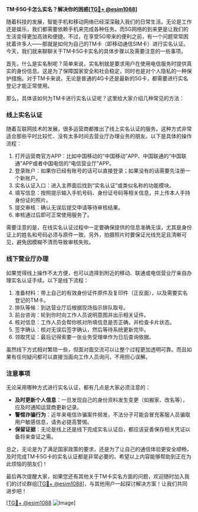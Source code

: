 **TM卡5G卡怎么实名？解决你的困惑[[TG💪+ @esim1088](https://t.me/s/esim1088)]**

随着科技的发展，智能手机和移动网络已经深深融入我们的日常生活。无论是工作还是娱乐，我们都需要依赖手机来完成各种任务。而5G网络的到来更是让我们的生活变得更加高效和便捷。不过，在享受5G带来的便利之前，有一个问题常常困扰着许多人——那就是如何为自己的TM卡（即移动通信SIM卡）进行实名认证。今天，我们就来聊聊关于TM卡5G卡实名的具体步骤以及需要注意的一些事项。

首先，什么是实名制呢？简单来说，实名制就是要求用户在使用电信服务时提供真实的身份信息。这是为了保障国家安全和社会稳定，同时也是对个人隐私的一种保护措施。对于TM卡来说，无论是普通的4G卡还是最新的5G卡，都需要进行实名登记才能正常使用。

那么，具体该如何为TM卡进行实名认证呢？这里给大家介绍几种常见的方法：

### **线上实名认证**

随着互联网技术的发展，很多运营商都推出了线上实名认证的服务。这种方式非常适合那些平时比较忙、没有太多时间去营业厅办理业务的朋友。以下是具体的操作流程：

1. 打开运营商官方APP：比如中国移动的“中国移动”APP、中国联通的“中国联通”APP或者中国电信的“电信营业厅”APP。
2. 登录账户：如果你已经有账号的话可以直接登录；如果没有的话需要先注册一个新账户。
3. 实名认证入口：进入主界面后找到“实名认证”或类似名称的功能模块。
4. 填写信息：按照提示输入手机号码、身份证号码等相关信息，并上传本人手持身份证的照片。
5. 提交审核：确认无误后提交申请等待审核结果。
6. 审核通过后即可正常使用服务了。

需要注意的是，在线实名认证过程中一定要确保提供的信息准确无误，尤其是身份证上的姓名和号码必须与原件一致。另外，拍摄照片时要保证光线充足且清晰可见，避免因模糊不清而导致审核失败。

### **线下营业厅办理**

如果觉得线上操作不太方便，也可以选择到附近的移动、联通或电信营业厅亲自办理实名认证手续。以下是线下流程：

1. 准备材料：带上自己的有效身份证件原件及复印件（正反面），以及需要实名登记的TM卡。
2. 排队等候：到达营业厅后根据现场指示排队取号。
3. 前台咨询：轮到你时向工作人员说明意图并出示相关证件。
4. 核对信息：工作人员会帮你核对所填信息是否正确，并检查卡片状态。
5. 签字确认：核对无误后签字确认，然后等待系统更新完毕。
6. 领取凭证：最后记得索要一张业务受理单作为日后查询依据。

虽然线下方式相对繁琐一些，但面对面交流可以让整个过程更加透明可靠。而且如果有任何疑问都可以直接当面向工作人员询问，不用担心误解。

### **注意事项**

无论采用哪种方式进行实名认证，都有几点是大家必须注意的：

- **及时更新个人信息**：一旦发现自己的身份资料发生变更（如搬家、改名等），应及时通知运营商更新记录。
- **警惕诈骗行为**：近年来电信诈骗案件频发，不法分子可能会冒充客服人员骗取用户敏感信息，请务必提高警惕。
- **保留证据**：无论是线上还是线下完成实名认证后，都应该妥善保存相关凭证以备将来查证之需。

总之，无论是为了满足国家政策的要求，还是为了让自己的通信体验更安全顺畅，及时完成TM卡5G卡的实名认证都是非常必要的。希望以上内容能够帮助到正在为此烦恼的朋友们！

最后再次提醒大家，如果您还有其他关于TM卡实名方面的问题，欢迎随时加入我们的讨论群组[[TG💪+ @esim1088](https://t.me/s/esim1088)]，与其他用户一起探讨解决方案！让我们共同进步吧！

[[TG💪+ @esim1088](https://t.me/s/esim1088) ![Image](https://i.postimg.cc/4NQfJmqS/Snipaste-2025-05-13-00-14-12.png)]